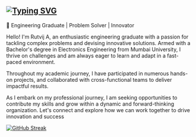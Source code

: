 <a href="https://git.io/typing-svg"><img src="https://readme-typing-svg.demolab.com?font=Fira+Code&pause=1000&color=2F9CFF&center=true&vCenter=true&random=true&width=435&lines=Hello+I'm+Rutvij+A!;Welcome+to+my+profile!" alt="Typing SVG" /></a>
---------------------------------------------------------------------------------------------------------------------------------------------------------------------------------------------------------------------------------------------------------------------------------
🔧 Engineering Graduate | Problem Solver | Innovator

Hello! I'm Rutvij A, an enthusiastic engineering graduate with a passion for tackling complex problems and devising innovative solutions. Armed with a Bachelor's degree in Electronics Engineering from Mumbai University, I thrive on challenges and am always eager to learn and adapt in a fast-paced environment.

Throughout my academic journey, I have participated in numerous hands-on projects, and collaborated with cross-functional teams to deliver impactful results.

As I embark on my professional journey, I am seeking opportunities to contribute my skills and grow within a dynamic and forward-thinking organization. Let's connect and explore how we can work together to drive innovation and success


[![GitHub Streak](https://streak-stats.demolab.com?user=rutvij-a)](https://git.io/streak-stats)
